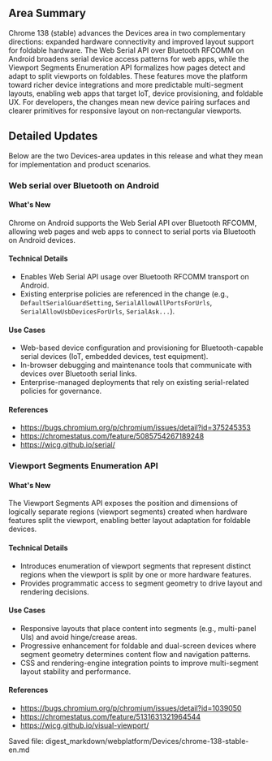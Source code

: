 ## Area Summary

Chrome 138 (stable) advances the Devices area in two complementary directions: expanded hardware connectivity and improved layout support for foldable hardware. The Web Serial API over Bluetooth RFCOMM on Android broadens serial device access patterns for web apps, while the Viewport Segments Enumeration API formalizes how pages detect and adapt to split viewports on foldables. These features move the platform toward richer device integrations and more predictable multi-segment layouts, enabling web apps that target IoT, device provisioning, and foldable UX. For developers, the changes mean new device pairing surfaces and clearer primitives for responsive layout on non‑rectangular viewports.

## Detailed Updates

Below are the two Devices-area updates in this release and what they mean for implementation and product scenarios.

### Web serial over Bluetooth on Android

#### What's New
Chrome on Android supports the Web Serial API over Bluetooth RFCOMM, allowing web pages and web apps to connect to serial ports via Bluetooth on Android devices.

#### Technical Details
- Enables Web Serial API usage over Bluetooth RFCOMM transport on Android.
- Existing enterprise policies are referenced in the change (e.g., `DefaultSerialGuardSetting`, `SerialAllowAllPortsForUrls`, `SerialAllowUsbDevicesForUrls`, `SerialAsk...`).

#### Use Cases
- Web-based device configuration and provisioning for Bluetooth-capable serial devices (IoT, embedded devices, test equipment).
- In-browser debugging and maintenance tools that communicate with devices over Bluetooth serial links.
- Enterprise-managed deployments that rely on existing serial-related policies for governance.

#### References
- https://bugs.chromium.org/p/chromium/issues/detail?id=375245353
- https://chromestatus.com/feature/5085754267189248
- https://wicg.github.io/serial/

### Viewport Segments Enumeration API

#### What's New
The Viewport Segments API exposes the position and dimensions of logically separate regions (viewport segments) created when hardware features split the viewport, enabling better layout adaptation for foldable devices.

#### Technical Details
- Introduces enumeration of viewport segments that represent distinct regions when the viewport is split by one or more hardware features.
- Provides programmatic access to segment geometry to drive layout and rendering decisions.

#### Use Cases
- Responsive layouts that place content into segments (e.g., multi-panel UIs) and avoid hinge/crease areas.
- Progressive enhancement for foldable and dual-screen devices where segment geometry determines content flow and navigation patterns.
- CSS and rendering-engine integration points to improve multi-segment layout stability and performance.

#### References
- https://bugs.chromium.org/p/chromium/issues/detail?id=1039050
- https://chromestatus.com/feature/5131631321964544
- https://wicg.github.io/visual-viewport/

Saved file: digest_markdown/webplatform/Devices/chrome-138-stable-en.md